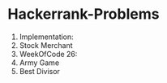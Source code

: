 # Hackerrank-Problems
1. Implementation:
  1. Stock Merchant
2. WeekOfCode 26:
  1. Army Game
  2. Best Divisor
